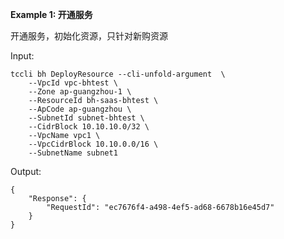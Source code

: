 **Example 1: 开通服务**

开通服务，初始化资源，只针对新购资源

Input: 

```
tccli bh DeployResource --cli-unfold-argument  \
    --VpcId vpc-bhtest \
    --Zone ap-guangzhou-1 \
    --ResourceId bh-saas-bhtest \
    --ApCode ap-guangzhou \
    --SubnetId subnet-bhtest \
    --CidrBlock 10.10.10.0/32 \
    --VpcName vpc1 \
    --VpcCidrBlock 10.10.0.0/16 \
    --SubnetName subnet1
```

Output: 
```
{
    "Response": {
        "RequestId": "ec7676f4-a498-4ef5-ad68-6678b16e45d7"
    }
}
```

